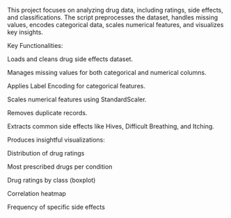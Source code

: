 This project focuses on analyzing drug data, including ratings, side effects, and classifications. The script preprocesses the dataset, handles missing values, encodes categorical data, scales numerical features, and visualizes key insights.

Key Functionalities:

Loads and cleans drug side effects dataset.

Manages missing values for both categorical and numerical columns.

Applies Label Encoding for categorical features.

Scales numerical features using StandardScaler.

Removes duplicate records.

Extracts common side effects like Hives, Difficult Breathing, and Itching.

Produces insightful visualizations:

Distribution of drug ratings

Most prescribed drugs per condition

Drug ratings by class (boxplot)

Correlation heatmap

Frequency of specific side effects
